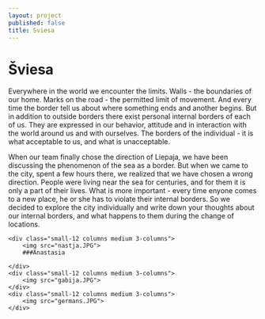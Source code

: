 ```yaml
---
layout: project
published: false
title: Sviesa
---
```


# Šviesa

Everywhere in the world we encounter the limits. Walls - the boundaries of our home. Marks on the road - the permitted limit of movement. And every time the border tell us about where  something ends and another begins. But in addition to outside borders there exist personal internal borders of each of us. They are expressed in our behavior, attitude and in interaction with the world around us and with ourselves. The borders of the individual - it is what acceptable to us, and what is unacceptable. 

When our team finally chose the direction of Liepaja, we have been discussing the phenomenon of the sea as a border. But when we came to the city, spent a few hours there, we realized that we have chosen a wrong direction. People were living near the sea for centuries, and for them it is only a part of their lives. What is more important - every time enyone comes to a new place, he or she has to violate their internal borders. So we decided to explore the city individually and write down your thoughts about our internal borders, and what happens to them during the change of locations.


<div class="row">

	<div class="small-12 columns medium 3-columns">
		<img src="nastja.JPG">
        ###Anastasia
       
	</div>
	<div class="small-12 columns medium 3-columns">
		<img src="gabija.JPG">
	</div>
	<div class="small-12 columns medium 3-columns">
		<img src="germans.JPG">
	</div>

</div>